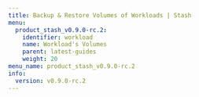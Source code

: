 ```yaml
---
title: Backup & Restore Volumes of Workloads | Stash
menu:
  product_stash_v0.9.0-rc.2:
    identifier: workload
    name: Workload's Volumes
    parent: latest-guides
    weight: 20
menu_name: product_stash_v0.9.0-rc.2
info:
  version: v0.9.0-rc.2
---
```


